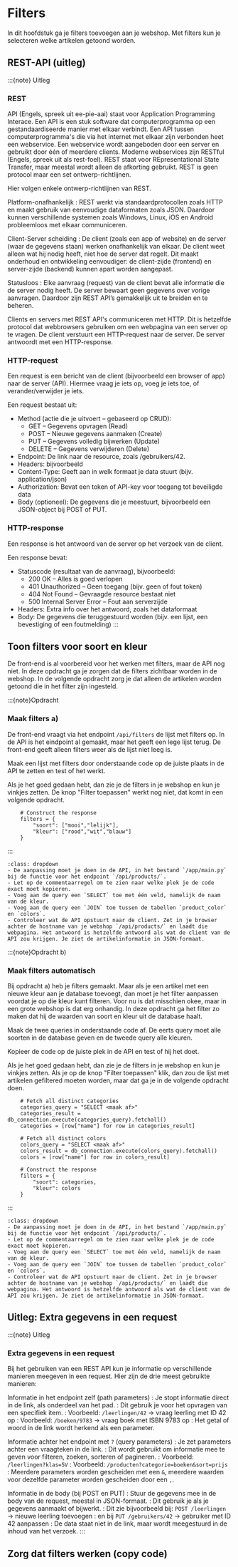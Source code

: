 # Filters
In dit hoofdstuk ga je filters toevoegen aan je webshop. Met filters kun je selecteren welke artikelen getoond worden.

## REST-API (uitleg)

:::{note} Uitleg
### REST

API (Engels, spreek uit ee-pie-aai) staat voor Application Programming Interace. Een API is een stuk software dat computerprogramma op een gestandaardiseerde manier met elkaar verbindt. Een API tussen computerprogramma's die via het internet met elkaar zijn verbonden heet een webservice. Een webservice wordt aangeboden door een server en gebruikt door één of meerdere clients. Moderne webservices zijn RESTful (Engels, spreek uit als rest-foel). REST staat voor REpresentational State Transfer, maar meestal wordt alleen de afkorting gebruikt. REST is geen protocol maar een set ontwerp-richtlijnen.

Hier volgen enkele ontwerp-richtlijnen van REST.

Platform-onafhankelijk
: REST werkt via standaardprotocollen zoals HTTP en maakt gebruik van eenvoudige dataformaten zoals JSON. Daardoor kunnen verschillende systemen zoals Windows, Linux, iOS en Android probleemloos met elkaar communiceren.

Client-Server scheiding
: De client (zoals een app of website) en de server (waar de gegevens staan) werken onafhankelijk van elkaar. De client weet alleen wat hij nodig heeft, niet hoe de server dat regelt. Dit maakt onderhoud en ontwikkeling eenvoudiger: de client-zijde (frontend) en server-zijde (backend) kunnen apart worden aangepast.

Statusloos
: Elke aanvraag (request) van de client bevat alle informatie die de server nodig heeft. De server bewaart geen gegevens over vorige aanvragen. Daardoor zijn REST API’s gemakkelijk uit te breiden en te beheren.

Clients en servers met REST API's communiceren met HTTP. Dit is hetzelfde protocol dat webbrowsers gebruiken om een webpagina van een server op te vragen. De client verstuurt een HTTP-request naar de server. De server antwoordt met een HTTP-response.

### HTTP-request

Een request is een bericht van de client (bijvoorbeeld een browser of app) naar de server (API). Hiermee vraag je iets op, voeg je iets toe, of verander/verwijder je iets.

Een request bestaat uit:

- Method (actie die je uitvoert – gebaseerd op CRUD):
  - GET – Gegevens opvragen (Read)
  - POST – Nieuwe gegevens aanmaken (Create)
  - PUT – Gegevens volledig bijwerken (Update)
  - DELETE – Gegevens verwijderen (Delete)
- Endpoint: De link naar de resource, zoals /gebruikers/42.
- Headers: bijvoorbeeld
 - Content-Type: Geeft aan in welk formaat je data stuurt (bijv. application/json)
 - Authorization: Bevat een token of API-key voor toegang tot beveiligde data
- Body (optioneel): De gegevens die je meestuurt, bijvoorbeeld een JSON-object bij POST of PUT.

### HTTP-response

Een response is het antwoord van de server op het verzoek van de client.

Een response bevat:

- Statuscode (resultaat van de aanvraag), bijvoorbeeld:
  - 200 OK – Alles is goed verlopen
  - 401 Unauthorized – Geen toegang (bijv. geen of fout token)
  - 404 Not Found – Gevraagde resource bestaat niet
  - 500 Internal Server Error – Fout aan serverzijde
- Headers: Extra info over het antwoord, zoals het dataformaat
- Body: De gegevens die teruggestuurd worden (bijv. een lijst, een bevestiging of een foutmelding)
:::

## Toon filters voor soort en kleur
De front-end is al voorbereid voor het werken met filters, maar de API nog niet. In deze opdracht ga je zorgen dat de filters zichtbaar worden in de webshop. In de volgende opdracht zorg je dat alleen de artikelen worden getoond die in het filter zijn ingesteld.

:::{note}Opdracht
### Maak filters a)
De front-end vraagt via het endpoint `/api/filters` de lijst met filters op. In de API is het eindpoint al gemaakt, maar het geeft een lege lijst terug. De front-end geeft alleen filters weer als de lijst niet leeg is.

Maak een lijst met filters door onderstaande code op de juiste plaats in de API te zetten en test of het werkt.

Als je het goed gedaan hebt, dan zie je de filters in je webshop en kun je vinkjes zetten. De knop "Filter toepassen" werkt nog niet, dat komt in een volgende opdracht.

```{code}python
    # Construct the response
    filters = {
        "soort": ["mooi","lelijk"],
        "kleur": ["rood","wit","blauw"]
    }
```

:::

```{hint} Tips (XXXXXX)
:class: dropdown
- De aanpassing moet je doen in de API, in het bestand `/app/main.py` bij de functie voor het endpoint `/api/products/`.
- Let op de commentaarregel om te zien naar welke plek je de code exact moet kopieren.
- Voeg aan de query een `SELECT` toe met één veld, namelijk de naam van de kleur.
- Voeg aan de query een `JOIN` toe tussen de tabellen `product_color` en `colors`.
- Controleer wat de API opstuurt naar de client. Zet in je browser achter de hostname van je webshop `/api/products/` en laadt die webpagina. Het antwoord is hetzelfde antwoord als wat de client van de API zou krijgen. Je ziet de artikelinformatie in JSON-formaat.
```

:::{note}Opdracht b)
### Maak filters automatisch
Bij opdracht a) heb je filters gemaakt. Maar als je een artikel met een nieuwe kleur aan je database toevoegt, dan moet je het filter aanpassen voordat je op die kleur kunt filteren. Voor nu is dat misschien okee, maar in een grote webshop is dat erg onhandig. In deze opdracht ga het filter zo maken dat hij de waarden van soort en kleur uit de database haalt.

Maak de twee queries in onderstaande code af. De eerts query moet alle soorten in de database geven en de tweede query alle kleuren.

Kopieer de code op de juiste plek in de API en test of hij het doet.

Als je het goed gedaan hebt, dan zie je de filters in je webshop en kun je vinkjes zetten. Als je op de knop "Filter toepassen" klik, dan zou de lijst met artikelen gefiltered moeten worden, maar dat ga je in de volgende opdracht doen.

```{code}python
    # Fetch all distinct categories
    categories_query = "SELECT <maak af>"
    categories_result = db_connection.execute(categories_query).fetchall()
    categories = [row["name"] for row in categories_result]

    # Fetch all distinct colors
    colors_query = "SELECT <maak af>"
    colors_result = db_connection.execute(colors_query).fetchall()
    colors = [row["name"] for row in colors_result]

    # Construct the response
    filters = {
        "soort": categories,
        "kleur": colors
    }
```

:::

```{hint} Tips (XXXXXX)
:class: dropdown
- De aanpassing moet je doen in de API, in het bestand `/app/main.py` bij de functie voor het endpoint `/api/products/`.
- Let op de commentaarregel om te zien naar welke plek je de code exact moet kopieren.
- Voeg aan de query een `SELECT` toe met één veld, namelijk de naam van de kleur.
- Voeg aan de query een `JOIN` toe tussen de tabellen `product_color` en `colors`.
- Controleer wat de API opstuurt naar de client. Zet in je browser achter de hostname van je webshop `/api/products/` en laadt die webpagina. Het antwoord is hetzelfde antwoord als wat de client van de API zou krijgen. Je ziet de artikelinformatie in JSON-formaat.
```

## Uitleg: Extra gegevens in een request

:::{note} Uitleg
### Extra gegevens in een request

Bij het gebruiken van een REST API kun je informatie op verschillende manieren meegeven in een request. Hier zijn de drie meest gebruikte manieren:

Informatie in het endpoint zelf (path parameters)
: Je stopt informatie direct in de link, als onderdeel van het pad.
: Dit gebruik je voor het opvragen van een specifiek item.
: Voorbeeld: `/leerlingen/42` → vraag leerling met ID 42 op
: Voorbeeld: `/boeken/9783` → vraag boek met ISBN 9783 op
: Het getal of woord in de link wordt herkend als een parameter.

Informatie achter het endpoint met `?` (query parameters)
: Je zet parameters achter een vraagteken in de link.
: Dit wordt gebruikt om informatie mee te geven voor filteren, zoeken, sorteren of pagineren.
: Voorbeeld: `/leerlingen?klas=5V`
: Voorbeeld: `/producten?categorie=boeken&sort=prijs`
: Meerdere parameters worden gescheiden met een `&`, meerdere waarden voor dezelfde parameter worden gescheiden door een `,`.

Informatie in de body (bij POST en PUT)
: Stuur de gegevens mee in de body van de request, meestal in JSON-formaat.
: Dit gebruik je als je gegevens aanmaakt of bijwerkt.
: Dit zie bijvoorbeeld bij: `POST /leerlingen` → nieuwe leerling toevoegen
: en bij `PUT /gebruikers/42` → gebruiker met ID 42 aanpassen
: De data staat niet in de link, maar wordt meegestuurd in de inhoud van het verzoek.
:::

## Zorg dat filters werken (copy code)
